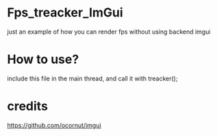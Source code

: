 # Fps_treacker_ImGui
just an example of how you can render fps without using backend imgui
# How to use?

include this file in the main thread, and call it with treacker();

# credits 


https://github.com/ocornut/imgui
